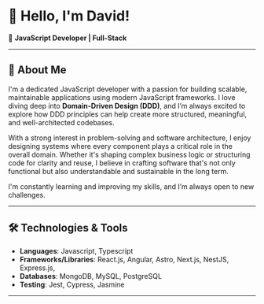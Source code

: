 # 👋 Hello, I'm David!

🎯 **JavaScript Developer | Full-Stack**

---

## 🚀 About Me

I'm a dedicated JavaScript developer with a passion for building scalable, maintainable applications using modern JavaScript frameworks. I love diving deep into **Domain-Driven Design (DDD)**, and I’m always excited to explore how DDD principles can help create more structured, meaningful, and well-architected codebases.

With a strong interest in problem-solving and software architecture, I enjoy designing systems where every component plays a critical role in the overall domain. Whether it's shaping complex business logic or structuring code for clarity and reuse, I believe in crafting software that's not only functional but also understandable and sustainable in the long term.

I'm constantly learning and improving my skills, and I’m always open to new challenges.

---

## 🛠️ Technologies & Tools

- **Languages**: Javascript, Typescript
- **Frameworks/Libraries**: React.js, Angular, Astro, Next.js, NestJS, Express.js,
- **Databases**: MongoDB, MySQL, PostgreSQL
- **Testing**: Jest, Cypress, Jasmine

---